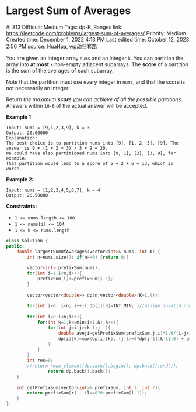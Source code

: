 # Largest Sum of Averages

#: 813
Difficult: Medium
Tags: dp-K_Ranges
link: https://leetcode.com/problems/largest-sum-of-averages/
Priority: Medium
Created time: December 1, 2022 4:13 PM
Last edited time: October 12, 2023 2:56 PM
source: HuaHua, wp动归套路

You are given an integer array `nums` and an integer `k`. You can partition the array into **at most** `k` non-empty adjacent subarrays. The **score** of a partition is the sum of the averages of each subarray.

Note that the partition must use every integer in `nums`, and that the score is not necessarily an integer.

Return *the maximum **score** you can achieve of all the possible partitions*. Answers within `10-6` of the actual answer will be accepted.

**Example 1:**

```
Input: nums = [9,1,2,3,9], k = 3
Output: 20.00000
Explanation:
The best choice is to partition nums into [9], [1, 2, 3], [9]. The answer is 9 + (1 + 2 + 3) / 3 + 9 = 20.
We could have also partitioned nums into [9, 1], [2], [3, 9], for example.
That partition would lead to a score of 5 + 2 + 6 = 13, which is worse.

```

**Example 2:**

```
Input: nums = [1,2,3,4,5,6,7], k = 4
Output: 20.50000

```

**Constraints:**

- `1 <= nums.length <= 100`
- `1 <= nums[i] <= 104`
- `1 <= k <= nums.length`

```cpp
class Solution {
public:
    double largestSumOfAverages(vector<int>& nums, int K) {
        int n=nums.size(); if(n==0) {return 0;}
        
        vector<int> prefixSum(nums);
        for(int i=1;i<n;i++){
            prefixSum[i]+=prefixSum[i-1];
        }
        
        vector<vector<double>> dp(n,vector<double>(K+1,0));
        
        for(int i=0; i<n; i++){ dp[i][0]=INT_MIN; }//assign invalid number
        
        for(int i=0;i<n;i++){
            for(int k=1;k<=min(i+1,K);k++){
                for(int j=i;j>=k-1;j--){
                    double aveji=getPrefixSum(prefixSum,j,i)*1.0/(i-j+1);
                    dp[i][k]=max(dp[i][k], (j-1>=0?dp[j-1][k-1]:0) + aveji);
                }
            }
        }
        int res=0;
        //return *max_element(dp.back().begin(), dp.back().end());
				return dp.back().back();
    }
    
    int getPrefixSum(vector<int>& prefixSum, int l, int r){
        return prefixSum[r] - (l==0?0:prefixSum[l-1]);
    }
};
```